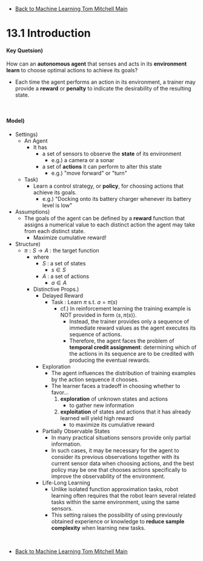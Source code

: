 * [Back to Machine Learning Tom Mitchell Main](../../main.md)

# 13.1 Introduction

#### Key Quetsion)
How can an **autonomous agent** that senses and acts in its **environment** **learn** to choose optimal actions to achieve its goals?
- Each time the agent performs an action in its environment, a trainer may provide a 
**reward** or **penalty** to indicate the desirability of the resulting state.

<br>

#### Model)
- Settings)
  - An Agent
    - It has 
      - a set of sensors to observe the **state** of its environment
        - e.g.) a camera or a sonar
      - a set of **actions** it can perform to alter this state
        - e.g.) "move forward" or "turn"
  - Task)
    - Learn a control strategy, or **policy**, for choosing actions that achieve its goals.
      - e.g.) "Docking onto its battery charger whenever its battery level is low"
- Assumptions)
  - The goals of the agent can be defined by a **reward** function that assigns a numerical value to each distinct action the agent may take from each distinct state.
    - Maximize cumulative reward!
- Structure)
  - $\pi : S \rightarrow A$ : the target function
    - where 
      - $S$ : a set of states
        - $s\in S$
      - $A$ : a set of actions
        - $a\in A$
    - Distinctive Props.)
      - Delayed Reward
        - Task : Learn $\pi$ s.t. $a=\pi(s)$
          - cf.) In reinforcement learning the training example is NOT provided in form $\langle s, \pi(s)\rangle$.
            - Instead, the trainer provides only a sequence of immediate reward values as the agent executes its sequence of actions.
            - Therefore, the agent faces the problem of **temporal credit assignment**: determining which of the actions in its sequence are to be credited with producing the eventual rewards.
      - Exploration
        - The agent influences the distribution of training examples by the action sequence it chooses.
        - The learner faces a tradeoff in choosing whether to favor...
          1. **exploration** of unknown states and actions 
             - to gather new information
          2. **exploitation** of states and actions that it has already learned will yield high reward 
             - to maximize its cumulative reward
      - Partially Observable States
        - In many practical situations sensors provide only partial information.
        - In such cases, it may be necessary for the agent to consider its previous observations together with its current sensor data when choosing actions, and the best policy may be one that chooses actions specifically to improve the observability of the environment.
      - Life-Long Learning
        - Unlike isolated function approximation tasks, robot learning often requires that the robot learn several related tasks within the same environment, using the same sensors.
        - This setting raises the possibility of using previously obtained experience or knowledge to **reduce sample complexity** when learning new tasks.








<br>

* [Back to Machine Learning Tom Mitchell Main](../../main.md)